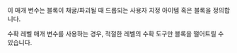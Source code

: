이 매개 변수는 블록이 채굴/파괴될 때 드롭되는 사용자 지정 아이템 혹은 블록을 정의합니다.

수확 레벨 매개 변수를 사용하는 경우, 적절한 레벨의 수확 도구만 블록을 떨어트릴 수 있습니다.